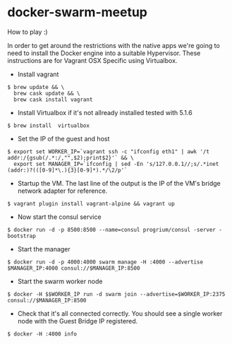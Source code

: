 # docker-swarm-meetup

How to play :)

In order to get around the restrictions with the native apps we're going to need to install the Docker engine into a suitable Hypervisor.  These instructions are for Vagrant OSX Specific using Virtualbox.

* Install vagrant

```
$ brew update && \
  brew cask update && \
  brew cask install vagrant
```

* Install Virtualbox if it's not allready installed tested with 5.1.6

```
$ brew install  virtualbox
```

* Set the IP of the guest and host

```
$ export set WORKER_IP=`vagrant ssh -c "ifconfig eth1" | awk '/t addr:/{gsub(/.*:/,"",$2);print$2}'` && \
  export set MANAGER_IP=`ifconfig | sed -En 's/127.0.0.1//;s/.*inet (addr:)?(([0-9]*\.){3}[0-9]*).*/\2/p'`
```

* Startup the VM. The last line of the output is the IP of the VM's bridge network adapter for reference.

```
$ vagrant plugin install vagrant-alpine && vagrant up
```

* Now start the consul service

```
$ docker run -d -p 8500:8500 --name=consul progrium/consul -server -bootstrap
```

* Start the manager

```
$ docker run -d -p 4000:4000 swarm manage -H :4000 --advertise $MANAGER_IP:4000 consul://$MANAGER_IP:8500
```

* Start the swarm worker node

```
$ docker -H $$WORKER_IP run -d swarm join --advertise=$WORKER_IP:2375 consul://$MANAGER_IP:8500
```

* Check that it's all connected correctly.  You should see a single worker node with the Guest Bridge IP registered.

```
$ docker -H :4000 info
```
